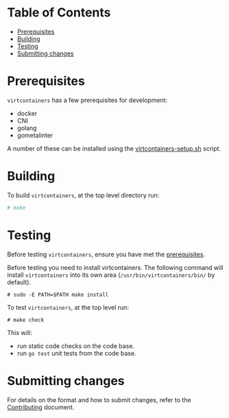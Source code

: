 
Table of Contents
=================

   * [Prerequisites](#prerequisites)
   * [Building](#building)
   * [Testing](#testing)
   * [Submitting changes](#submitting-changes)

# Prerequisites

`virtcontainers` has a few prerequisites for development:

- docker
- CNI
- golang
- gometalinter

A number of these can be installed using the
[virtcontainers-setup.sh](../utils/virtcontainers-setup.sh) script.

# Building

To build `virtcontainers`, at the top level directory run:

```bash
# make
```

# Testing

Before testing `virtcontainers`, ensure you have met the [prerequisites](#prerequisites).

Before testing you need to install virtcontainers. The following command will install
`virtcontainers` into its own area (`/usr/bin/virtcontainers/bin/` by default).

```
# sudo -E PATH=$PATH make install
```

To test `virtcontainers`, at the top level run:

```
# make check
```

This will:

- run static code checks on the code base.
- run `go test` unit tests from the code base.

# Submitting changes

For details on the format and how to submit changes, refer to the
[Contributing](CONTRIBUTING.md) document.

